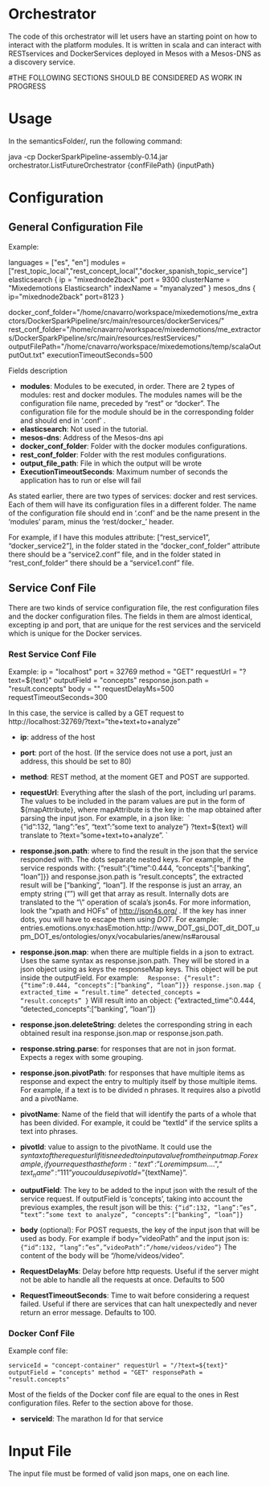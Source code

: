 # Orchestrator
The code of this orchestrator will let users have an starting point on how to interact with the platform modules. It is written in scala and can interact with RESTservices and DockerServices deployed in Mesos with a Mesos-DNS as a discovery service.

#THE FOLLOWING SECTIONS SHOULD BE CONSIDERED AS WORK IN PROGRESS

# Usage
In the semanticsFolder/,  run the following command:


java -cp  DockerSparkPipeline-assembly-0.14.jar orchestrator.ListFutureOrchestrator {confFilePath} {inputPath}



# Configuration

## General Configuration File


Example:


languages = ["es", "en"]
modules = ["rest_topic_local","rest_concept_local","docker_spanish_topic_service"]
elasticsearch {
 ip = "mixednode2back"
 port = 9300
 clusterName = "Mixedemotions Elasticsearch"
 indexName = "myanalyzed"
}
mesos_dns {
 ip="mixednode2back"
 port=8123
}




docker_conf_folder="/home/cnavarro/workspace/mixedemotions/me_extractors/DockerSparkPipeline/src/main/resources/dockerServices/"
rest_conf_folder="/home/cnavarro/workspace/mixedemotions/me_extractors/DockerSparkPipeline/src/main/resources/restServices/"
outputFilePath="/home/cnavarro/workspace/mixedemotions/temp/scalaOutputOut.txt"
executionTimeoutSeconds=500




Fields description

 
* **modules**: Modules to be executed, in order. There are 2 types of modules: rest and docker modules. The modules names will be the configuration file name, preceded by “rest” or “docker”. The configuration file for the module should be in the corresponding folder and should end in ‘.conf’ .
* **elasticsearch**: Not used in the tutorial.
* **mesos-dns**: Address of the Mesos-dns api
* **docker_conf_folder**: Folder with the docker modules configurations.
* **rest_conf_folder**: Folder with the rest modules configurations.
* **output_file_path**: File in which the output will be wrote
* **ExecutionTimeoutSeconds**: Maximum number of seconds the application has to run or else will fail




As stated earlier, there are two types of services: docker and rest services. Each of them will have its configuration files in a different folder. The name of the configuration file should end in ‘.conf’ and be the name present in the ‘modules’ param, minus the ‘rest/docker_’ header.


For example, if I have this modules attribute: [“rest_service1”, “docker_service2”], in the folder stated in the “docker_conf_folder” attribute there should be a “service2.conf” file, and in the folder stated in “rest_conf_folder” there should be a “service1.conf” file.




## Service Conf File
There are two kinds of service configuration file, the rest configuration files and the docker configuration files. The fields in them are almost identical, excepting ip and port, that are unique for the rest services and the serviceId which is unique for the Docker services.

### Rest Service Conf File

Example:
ip = "localhost"
port = 32769
method = "GET"
requestUrl = "?text=${text}"
outputField = "concepts"
response.json.path = "result.concepts"
body = ""
requestDelayMs=500
requestTimeoutSeconds=300




In this case, the service is called by a GET request to http://localhost:32769/?text=”the+text+to+analyze”


* **ip**: address of the host
* **port**: port of the host. (If the service does not use a port, just an address, this should be set to 80)
* **method**: REST method, at the moment GET and POST are supported.
* **requestUrl**: Everything after the slash of the port, including url params. The values to be included in the param values are put in the form of ${mapAttribute}, where mapAttribute is the key in the map obtained  after parsing the input json. For example, in a json like: 
  `                       {“id”:132, “lang”:”es”, “text”:”some text to analyze”}
?text=${text} will translate to ?text=”some+text+to+analyze”. `

* **response.json.path**: where to find the result in the json that the service responded with. The dots separate nested keys. For example, if the service responds with:
	{“result”:{“time”:0.444, “concepts”:[“banking”, “loan”]}}
 and response.json.path is “result.concepts”, the extracted result will be [“banking”, “loan”].
 If the response is just an array, an empty string (“”) will get that array as result.
 Internally dots are translated to the “\” operation of scala’s json4s. For more information, look the “xpath and HOFs” of http://json4s.org/ . If the key has inner dots, you will have to escape them using _DOT_. For example: entries.emotions.onyx:hasEmotion.http://www_DOT_gsi_DOT_dit_DOT_upm_DOT_es/ontologies/onyx/vocabularies/anew/ns#arousal
* **response.json.map**: when there are multiple fields in a json to extract. Uses the same syntax as response.json.path. They will be stored in a json object using as keys the responseMap keys. This object will be put inside the outputField. 
 For example:
 `	Response: {“result”:{“time”:0.444, “concepts”:[“banking”, “loan”]}}
	response.json.map {
 		extracted_time = “result.time”
		detected_concepts = “result.concepts”
	}`
 Will result into an object: {“extracted_time”:0.444, “detected_concepts”:[“banking”, “loan”]}
* **response.json.deleteString**: deletes the corresponding string in each obtained result ina response.json.map or response.json.path.
* **response.string.parse**: for responses that are not in json format. Expects a regex with some grouping.
* **response.json.pivotPath**: for responses that have multiple items as response and expect the entry to multiply itself by those multiple items. For example, if a text is to be divided n phrases. It requires also a pivotId and a pivotName.
* **pivotName**: Name of the field that will identify the parts of a whole that has been divided. For example, it could be “textId” if the service splits a text into phrases.
* **pivotId**: value to assign to the pivotName. It could use the ${} syntaxt of the request url if it is needed to input a value from the input map. For example, if your request has the form: {“text”:”Lorem impsum….”, “text_name”:”111”} you could use pivotId=”${textName}”.
* **outputField**: The key to be added to the input json with the result of the service request. If outputField is ‘concepts’, taking into account the previous examples, the result json will be this:
	 `{“id”:132, “lang”:”es”, “text”:”some text to analyze”, “concepts”:[“banking”, “loan”]}`
* **body** (optional): For POST requests, the key of the input json that will be used as body. For example if body=”videoPath” and the input json is: `{“id”:132, “lang”:”es”,”videoPath”:”/home/videos/video”}`
 The content of the body will be “/home/videos/video”.
* **RequestDelayMs**: Delay before http requests. Useful if the server might not be able to handle all the requests at once. Defaults to 500
* **RequestTimeoutSeconds**: Time to wait before considering a request failed. Useful if there are services that can halt unexpectedly and never return an error message. Defaults to 100.










### Docker Conf File
Example conf file:


`serviceId = "concept-container"
requestUrl = "/?text=${text}"
outputField = "concepts"
method = "GET"
responsePath = "result.concepts"`



Most of the fields of the Docker conf file are equal to the ones in Rest configuration files. Refer to the section above for those.
* **serviceId**: The marathon Id for that service




# Input File
The input file must be formed of valid json maps, one on each line.

